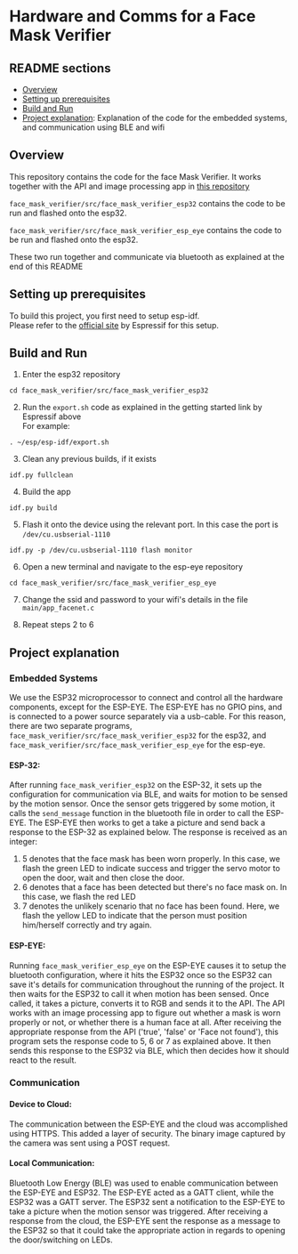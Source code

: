 # Hardware and Comms for a Face Mask Verifier   

## README sections  

* [Overview](#overview)
* [Setting up prerequisites](#setting-up-prerequisites)
* [Build and Run](#build-and-run)
* [Project explanation](#project-explanation): Explanation of the code for the embedded systems, and communication using BLE and wifi

## Overview  

This repository contains the code for the face Mask Verifier. It works together with the API and image processing app in [this repository](https://github.com/pkjennings999/CS7NS2-API/tree/main/CS7NS2-API)

`face_mask_verifier/src/face_mask_verifier_esp32` contains the code to be run and flashed onto the esp32.   

`face_mask_verifier/src/face_mask_verifier_esp_eye` contains the code to be run and flashed onto the esp32.      

These two run together and communicate via bluetooth as explained at the end of this README

## Setting up prerequisites  

To build this project, you first need to setup esp-idf.  
Please refer to the [official site](https://docs.espressif.com/projects/esp-idf/en/v4.0/get-started/index.html) by Espressif for this setup.

## Build and Run

1. Enter the esp32 repository
```
cd face_mask_verifier/src/face_mask_verifier_esp32
```

2. Run the `export.sh` code as explained in the getting started link by Espressif above   
For example:
```
. ~/esp/esp-idf/export.sh
```   

3. Clean any previous builds, if it exists
```
idf.py fullclean
```

4. Build the app
```
idf.py build
```

5. Flash it onto the device using the relevant port. In this case the port is `/dev/cu.usbserial-1110`
```
idf.py -p /dev/cu.usbserial-1110 flash monitor
```

6. Open a new terminal and navigate to the esp-eye repository
```
cd face_mask_verifier/src/face_mask_verifier_esp_eye
```

7. Change the ssid and password to your wifi's details in the file `main/app_facenet.c`

8. Repeat steps 2 to 6

## Project explanation  

### Embedded Systems     

We use the ESP32 microprocessor to connect and control all the hardware components, except for the ESP-EYE. The ESP-EYE has no GPIO pins, and is connected to a power source separately via a usb-cable. For this reason, there are two separate programs, `face_mask_verifier/src/face_mask_verifier_esp32` for the esp32, and `face_mask_verifier/src/face_mask_verifier_esp_eye` for the esp-eye.  

#### ESP-32:
After running `face_mask_verifier_esp32` on the ESP-32, it sets up the configuration for communication via BLE, and waits for motion to be sensed by the motion sensor. Once the sensor gets triggered by some motion, it calls the `send_message` function in the bluetooth file in order to call the ESP-EYE. The ESP-EYE then works to get a take a picture and send back a response to the ESP-32 as explained below. The response is received as an integer:
1. 5 denotes that the face mask has been worn properly. In this case, we flash the green LED to indicate success and trigger the servo motor to open the door, wait and then close the door.
2. 6 denotes that a face has been detected but there's no face mask on. In this case, we flash the red LED
3. 7 denotes the unlikely scenario that no face has been found. Here, we flash the yellow LED to indicate that the person must position him/herself correctly and try again.   

#### ESP-EYE:
Running `face_mask_verifier_esp_eye` on the ESP-EYE causes it to setup the bluetooth configuration, where it hits the ESP32 once so the ESP32 can save it's details for communication throughout the running of the project. It then waits for the ESP32 to call it when motion has been sensed. Once called, it takes a picture, converts it to RGB and sends it to the API. The API works with an image processing app to figure out whether a mask is worn properly or not, or whether there is a human face at all. After receiving the appropriate response from the API ('true', 'false' or 'Face not found'), this program sets the response code to 5, 6 or 7 as explained above. It then sends this response to the ESP32 via BLE, which then decides how it should react to the result.


### Communication
#### Device to Cloud:
The communication between the ESP-EYE and the cloud was accomplished using HTTPS. This added a layer of security.
The binary image captured by the camera was sent using a POST request.

#### Local Communication:
Bluetooth Low Energy (BLE) was used to enable communication between the ESP-EYE
and ESP32. The ESP-EYE acted as a GATT client, while the ESP32 was a GATT server.
The ESP32 sent a notification to the ESP-EYE to take a picture when the
motion sensor was triggered. After receiving a response from the cloud, the ESP-EYE
sent the response as a message to the ESP32 so that it could take the appropriate action in regards to opening the door/switching on LEDs.
